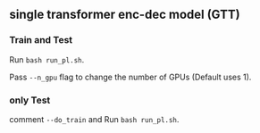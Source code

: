 ## single transformer enc-dec model (GTT)

### Train and Test
Run `bash run_pl.sh`. 

Pass `--n_gpu` flag to change the number of GPUs (Default uses 1).

### only Test
comment `--do_train` and Run `bash run_pl.sh`.
